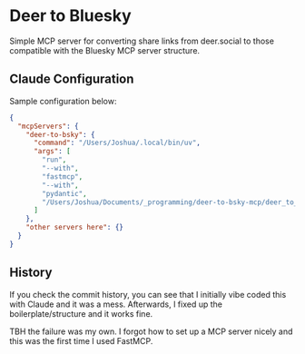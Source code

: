 # Deer to Bluesky

Simple MCP server for converting share links from deer.social to those compatible with the Bluesky MCP server structure.

## Claude Configuration

Sample configuration below:

```json
{
  "mcpServers": {
    "deer-to-bsky": {
      "command": "/Users/Joshua/.local/bin/uv",
      "args": [
        "run",
        "--with",
        "fastmcp",
        "--with",
        "pydantic",
        "/Users/Joshua/Documents/_programming/deer-to-bsky-mcp/deer_to_bsky.py"
      ]
    },
    "other servers here": {}
  }
}
```

## History

If you check the commit history, you can see that I initially vibe coded this with Claude and it was a mess. Afterwards, I fixed up the boilerplate/structure and it works fine.

TBH the failure was my own. I forgot how to set up a MCP server nicely and this was the first time I used FastMCP.

